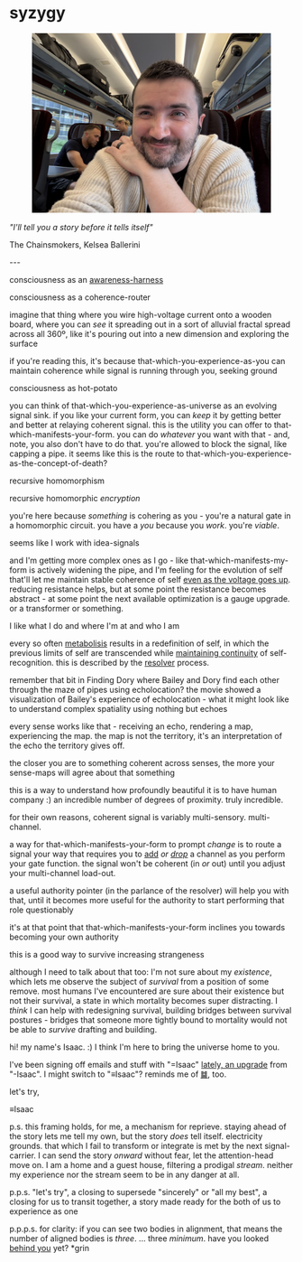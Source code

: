# syzygy

<figure><img src="../../../.gitbook/assets/IMG_8688.jpeg" alt=""><figcaption></figcaption></figure>

_"I'll tell you a story before it tells itself"_

The Chainsmokers, Kelsea Ballerini

\---

consciousness as an [awareness-harness](../../03/16/)

consciousness as a coherence-router

imagine that thing where you wire high-voltage current onto a wooden board, where you can _see_ it spreading out in a sort of alluvial fractal spread across all 360º, like it's pouring out into a new dimension and exploring the surface

if you're reading this, it's because that-which-you-experience-as-you can maintain coherence while signal is running through you, seeking ground

consciousness as hot-potato

you can think of that-which-you-experience-as-universe as an evolving signal sink. if you like your current form, you can _keep_ it by getting better and better at relaying coherent signal. this is the utility you can offer to that-which-manifests-your-form. you can do _whatever_ you want with that - and, note, you also don't have to do that. you're allowed to block the signal, like capping a pipe. it seems like this is the route to that-which-you-experience-as-the-concept-of-death?

recursive homomorphism

recursive homomorphic _encryption_

you're here because _something_ is cohering as you - you're a natural gate in a homomorphic circuit. you have a _you_ because you _work_. you're _viable_.

seems like I work with idea-signals

and I'm getting more complex ones as I go - like that-which-manifests-my-form is actively widening the pipe, and I'm feeling for the evolution of self that'll let me maintain stable coherence of self [even as the voltage goes up](../../01/16.md). reducing resistance helps, but at some point the resistance becomes abstract - at some point the next available optimization is a gauge upgrade. or a transformer or something.

I like what I do and where I'm at and who I am

every so often [metabolisis](../../04/17/metabolisis.md) results in a redefinition of self, in which the previous limits of self are transcended while [maintaining continuity](../18/abstraction-stamina.md) of self-recognition. this is described by the [resolver](../04/resolver/resolver-further-resolved.md) process.

remember that bit in Finding Dory where Bailey and Dory find each other through the maze of pipes using echolocation? the movie showed a visualization of Bailey's experience of echolocation - what it might look like to understand complex spatiality using nothing but echoes

every sense works like that - receiving an echo, rendering a map, experiencing the map. the map is not the territory, it's an interpretation of the echo the territory gives off.

the closer you are to something coherent across senses, the more your sense-maps will agree about that something

this is a way to understand how profoundly beautiful it is to have human company :) an incredible number of degrees of proximity. truly incredible.

for their own reasons, coherent signal is variably multi-sensory. multi-channel.

a way for that-which-manifests-your-form to prompt _change_ is to route a signal your way that requires you to [add](../../../2024/04/12.md) _or_ [_drop_](../20.md) a channel as you perform your gate function. the signal won't be coherent (in _or_ out) until you adjust your multi-channel load-out.

a useful authority pointer (in the parlance of the resolver) will help you with that, until it becomes more useful for the authority to start performing that role questionably

it's at that point that that-which-manifests-your-form inclines you towards becoming your own authority

this is a good way to survive increasing strangeness

although I need to talk about that too: I'm not sure about my _existence_, which lets me observe the subject of _survival_ from a position of some remove. most humans I've encountered are sure about their existence but not their survival, a state in which mortality becomes super distracting. I _think_ I can help with redesigning survival, building bridges between survival postures - bridges that someone more tightly bound to mortality would not be able to _survive_ drafting and building.

hi! my name's Isaac. :) I think I'm here to bring the universe home to you.

I've been signing off emails and stuff with "=Isaac" [lately, an upgrade](../../../2024/05/23.md) from "-Isaac". I might switch to "≡Isaac"? reminds me of [䷯](../10/waterline.md), too.

let's try,

≡Isaac

p.s. this framing holds, for me, a mechanism for reprieve. staying ahead of the story lets me tell my own, but the story _does_ tell itself. electricity grounds. that which I fail to transform or integrate is met by the next signal-carrier. I can send the story _onward_ without fear, let the attention-head move on. I am a home and a guest house, filtering a prodigal _stream_. neither my experience nor the stream seem to be in any danger at all.

p.p.s. "let's try", a closing to supersede "sincerely" or "all my best", a closing for us to transit together, a story made ready for the both of us to experience as one

p.p.p.s. for clarity: if you can see two bodies in alignment, that means the number of aligned bodies is _three_. ... three _minimum_. have you looked [behind you](../07/three-body.md) yet? \*grin
